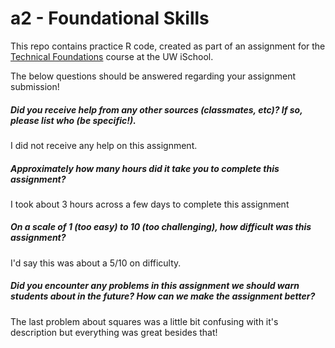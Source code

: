 # a2 - Foundational Skills

This repo contains practice R code, created as part of an assignment for the [Technical Foundations](https://canvas.uw.edu/courses/1100121) course at the UW iSchool.

The below questions should be answered regarding your assignment submission!

##### Did you receive help from any other sources (classmates, etc)? If so, please list who (be specific!). #####
I did not receive any help on this assignment.


##### Approximately how many hours did it take you to complete this assignment? #####
I took about 3 hours across a few days to complete this assignment


##### On a scale of 1 (too easy) to 10 (too challenging), how difficult was this assignment? #####
I'd say this was about a 5/10 on difficulty.


##### Did you encounter any problems in this assignment we should warn students about in the future? How can we make the assignment better? #####
The last problem about squares was a little bit confusing with it's description but everything was great besides that!
